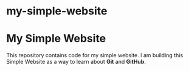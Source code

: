 # my-simple-website
# My Simple Website

This repository contains code for my simple website.
I am building this Simple Website as a way to learn about **Git** and **GitHub**.